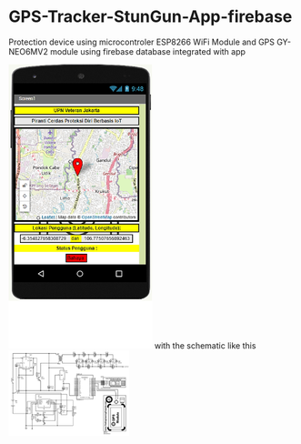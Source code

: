 # GPS-Tracker-StunGun-App-firebase
Protection device using microcontroler ESP8266 WiFi Module and GPS GY-NEO6MV2 module using firebase database integrated with app

<img src="gambar/phone-UI.png" height="500">
with the schematic like this

<img src="gambar/schematic.png" height="150">

